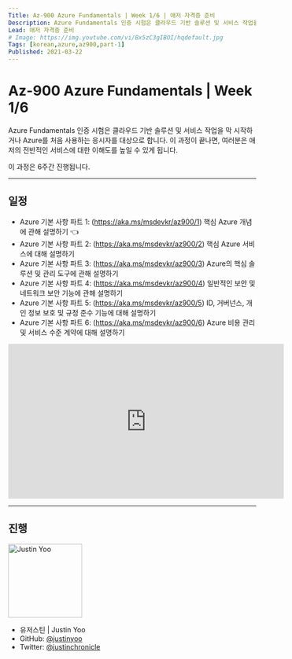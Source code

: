 ```yaml
---
Title: Az-900 Azure Fundamentals | Week 1/6 | 애저 자격증 준비
Description: Azure Fundamentals 인증 시험은 클라우드 기반 솔루션 및 서비스 작업을 막 시작하거나 Azure를 처음 사용하는 응시자를 대상으로 합니다. 이 과정이 끝나면, 여러분은 애저의 전반적인 서비스에 대한 이해도를 높일 수 있게 됩니다.
Lead: 애저 자격증 준비
# Image: https://img.youtube.com/vi/Bx5zC3gIBOI/hqdefault.jpg
Tags: [korean,azure,az900,part-1]
Published: 2021-03-22
---
```


# Az-900 Azure Fundamentals | Week 1/6 #

Azure Fundamentals 인증 시험은 클라우드 기반 솔루션 및 서비스 작업을 막 시작하거나 Azure를 처음 사용하는 응시자를 대상으로 합니다. 이 과정이 끝나면, 여러분은 애저의 전반적인 서비스에 대한 이해도를 높일 수 있게 됩니다.

<!--more-->

이 과정은 6주간 진행됩니다.

---

## 일정 ##

* Azure 기본 사항 파트 1: (https://aka.ms/msdevkr/az900/1​) 핵심 Azure 개념에 관해 설명하기 👈
* Azure 기본 사항 파트 2: (https://aka.ms/msdevkr/az900/2​) 핵심 Azure 서비스에 대해 설명하기
* Azure 기본 사항 파트 3: (https://aka.ms/msdevkr/az900/3​) Azure의 핵심 솔루션 및 관리 도구에 관해 설명하기
* Azure 기본 사항 파트 4: (https://aka.ms/msdevkr/az900/4​) 일반적인 보안 및 네트워크 보안 기능에 관해 설명하기
* Azure 기본 사항 파트 5: (https://aka.ms/msdevkr/az900/5​) ID, 거버넌스, 개인 정보 보호 및 규정 준수 기능에 대해 설명하기
* Azure 기본 사항 파트 6: (https://aka.ms/msdevkr/az900/6​) Azure 비용 관리 및 서비스 수준 계약에 대해 설명하기

<!--more-->

<iframe width="560" height="315" src="https://www.youtube.com/embed/GgKAkAWLnPw" frameborder="0" allow="accelerometer; autoplay; clipboard-write; encrypted-media; gyroscope; picture-in-picture" allowfullscreen></iframe>

---

## 진행 ##

<p><img src="https://developer.microsoft.com/en-us/advocates/media/profiles/justin-yoo.png" alt="Justin Yoo" style="width: 150px; height: 150px;"/></p>

* 유저스틴 | Justin Yoo
* GitHub: [@justinyoo](https://github.com/justinyoo)
* Twitter: [@justinchronicle](https://twitter.com/justinchronicle)
